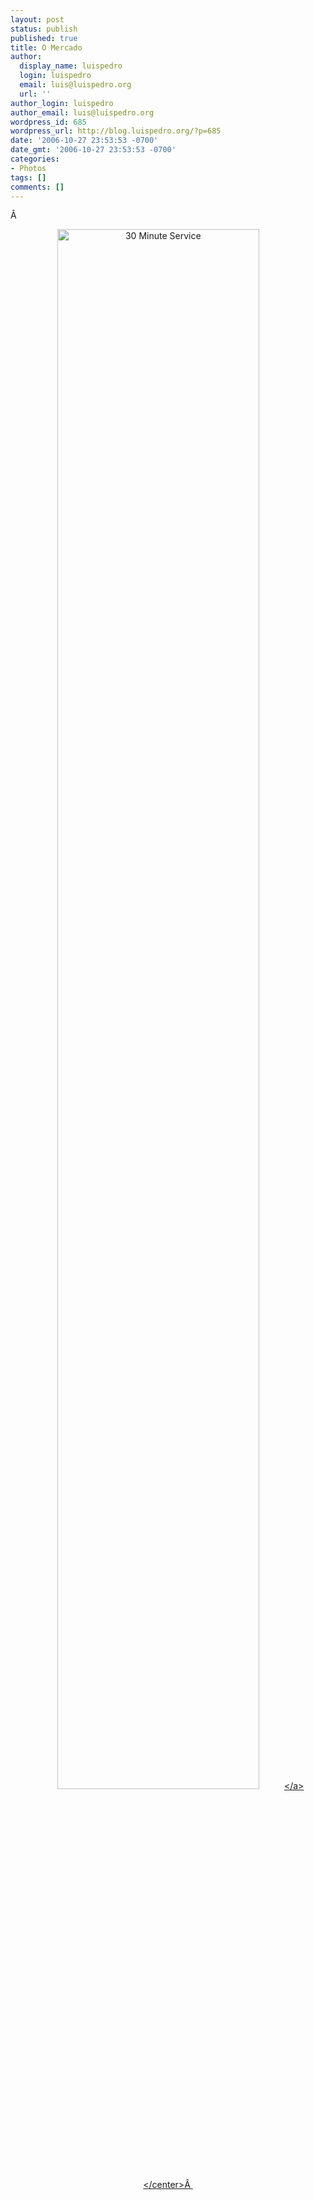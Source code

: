 ```yaml
---
layout: post
status: publish
published: true
title: O Mercado
author:
  display_name: luispedro
  login: luispedro
  email: luis@luispedro.org
  url: ''
author_login: luispedro
author_email: luis@luispedro.org
wordpress_id: 685
wordpress_url: http://blog.luispedro.org/?p=685
date: '2006-10-27 23:53:53 -0700'
date_gmt: '2006-10-27 23:53:53 -0700'
categories:
- Photos
tags: []
comments: []
---
```

<p>&Acirc;&nbsp;</p>
<p><center><a class="imagelink" title="30 Minute Service" href="http:&#47;&#47;blog.luispedro.org&#47;wp-content&#47;uploads&#47;2006&#47;10&#47;30min-service.jpg"><img id="image684" style="width: 80%" alt="30 Minute Service" src="http:&#47;&#47;blog.luispedro.org&#47;wp-content&#47;uploads&#47;2006&#47;10&#47;30min-service.jpg" &#47;><&#47;a><&#47;center>&Acirc;&nbsp;</p>
